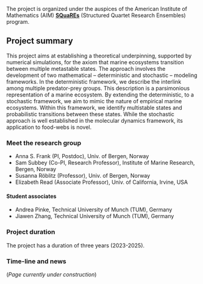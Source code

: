 The project is organized under the auspices of the American Institute of
Mathematics (AIM)  [**SQuaREs**](https://aimath.org/programs/squares/) (Structured Quartet Research Ensembles)
program.

## Project summary
This project aims at establishing a theoretical underpinning, supported by numerical simulations, for the axiom that
marine ecosystems transition between multiple metastable states. The approach involves the development of two
mathematical – deterministic and stochastic – modeling frameworks. In the deterministic framework, we describe the
interlink among multiple predator-prey groups. This description is a parsimonious representation of a marine ecosystem.
By extending the deterministic, to a stochastic framework, we aim to mimic the nature of empirical marine ecosystems.
Within this framework, we identify multistable states and probabilistic transitions between these states.
While the stochastic approach is well established in the molecular dynamics framework, its application to food-webs
is novel.

### Meet the research group 
- Anna S. Frank (PI, Postdoc), Univ. of Bergen, Norway
- Sam Subbey (Co-PI, Research Professor), Institute of Marine Research, Bergen, Norway
- Susanna Röblitz (Professor),  Univ. of Bergen, Norway
- Elizabeth Read (Associate Professor), Univ. of California, Irvine, USA

#### Student associates
- Andrea Pinke, Technical University of Munch (TUM), Germany
- Jiawen Zhang, Technical University of Munch (TUM), Germany 
  
### Project duration 
The project has a duration of three years (2023-2025).

### Time-line and news

(_Page currently under construction_)
